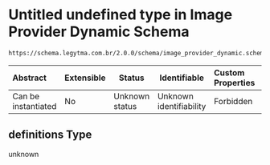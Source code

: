 # Untitled undefined type in Image Provider Dynamic Schema

```txt
https://schema.legytma.com.br/2.0.0/schema/image_provider_dynamic.schema.json#/definitions
```




| Abstract            | Extensible | Status         | Identifiable            | Custom Properties | Additional Properties | Access Restrictions | Defined In                                                                                                  |
| :------------------ | ---------- | -------------- | ----------------------- | :---------------- | --------------------- | ------------------- | ----------------------------------------------------------------------------------------------------------- |
| Can be instantiated | No         | Unknown status | Unknown identifiability | Forbidden         | Allowed               | none                | [image_provider_dynamic.schema.json\*](../schema/image_provider_dynamic.schema.json) |

## definitions Type

unknown
